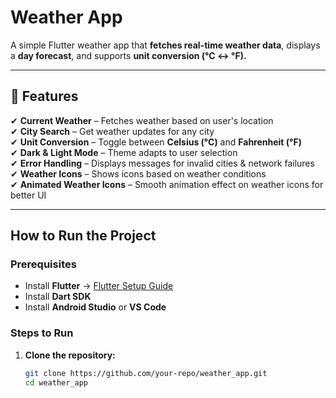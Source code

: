 # Weather App

A simple Flutter weather app that **fetches real-time weather data**, displays a **day forecast**, and supports **unit conversion (°C ↔ °F).**

---

## 📌 Features
✔ **Current Weather** – Fetches weather based on user's location  
✔ **City Search** – Get weather updates for any city  
✔ **Unit Conversion** – Toggle between **Celsius (°C)** and **Fahrenheit (°F)**  
✔ **Dark & Light Mode** – Theme adapts to user selection  
✔ **Error Handling** – Displays messages for invalid cities & network failures  
✔ **Weather Icons** – Shows icons based on weather conditions  
✔ **Animated Weather Icons** – Smooth animation effect on weather icons for better UI

---

## How to Run the Project

### Prerequisites
- Install **Flutter** → [Flutter Setup Guide](https://flutter.dev/docs/get-started/install)
- Install **Dart SDK**
- Install **Android Studio** or **VS Code**

### Steps to Run
1. **Clone the repository:**
   ```sh
   git clone https://github.com/your-repo/weather_app.git
   cd weather_app
